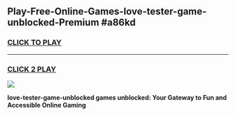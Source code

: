 
## Play-Free-Online-Games-love-tester-game-unblocked-Premium #a86kd
<h3>
<a href="https://premium.freeplayer.one?title=love-tester-game-unblocked&ref=8M">CLICK TO PLAY</a></h3>
<hr>

<h3>
<a href="https://premium.freeplayer.one?title=love-tester-game-unblocked&ref=8M">CLICK 2 PLAY</a>
  
</h3>

<a href="https://premium.freeplayer.one?title=love-tester-game-unblocked&ref=8M"><img src="https://clearcache.store/games.png"></a>


**love-tester-game-unblocked games unblocked: Your Gateway to Fun and Accessible Online Gaming**
